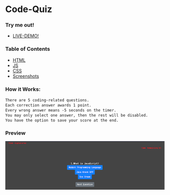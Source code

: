 # Code-Quiz
### Try me out!
*   <a href="https://indervirsingh.github.io/Code-Quiz/" target="_blank">LIVE-DEMO!</a>

### Table of Contents
*   [HTML](/index.html)
*   [JS](/assets/js/script.js)
*   [CSS](/assets/css/style.css)
*   [Screenshots](/assets/quiz-screenshot.png)

### How it Works:
    There are 5 coding-related questions.
    Each correction answer awards 1 point.
    Every wrong answer means -5 seconds on the timer.
    You may only select one answer, then the rest will be disabled.
    You have the option to save your score at the end.

### Preview
![Screenshot-1](/assets/quiz-screenshot.png)
